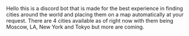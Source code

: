 Hello this is a discord bot that is made for the best experience in finding cities around the world and placing them on a map automatically at your request. There are 4 cities available as of right now with them being Moscow, LA, New York and Tokyo but more are coming.
